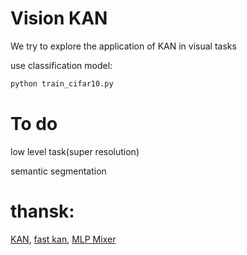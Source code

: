 # Vision KAN
We try to explore the application of KAN in visual tasks



use classification model:
```bash
python train_cifar10.py
```

# To do
low level task(super resolution)

semantic segmentation

# thansk:
[KAN](https://github.com/KindXiaoming/pykan),
[fast kan](https://github.com/ZiyaoLi/fast-kan),
[MLP Mixer](https://github.com/lucidrains/mlp-mixer-pytorch)
